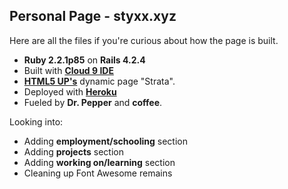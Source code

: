## Personal Page - styxx.xyz

Here are all the files if you're curious about how the page is built.
* **Ruby 2.2.1p85** on **Rails 4.2.4**
* Built with **[Cloud 9 IDE](http://c9.io)**
* **[HTML5 UP's](http://html5up.net/)** dynamic page "Strata".
* Deployed with **[Heroku](https://www.heroku.com)**
* Fueled by **Dr. Pepper** and **coffee**.


Looking into:
* Adding **employment/schooling** section
* Adding **projects** section
* Adding **working on/learning** section
* Cleaning up Font Awesome remains